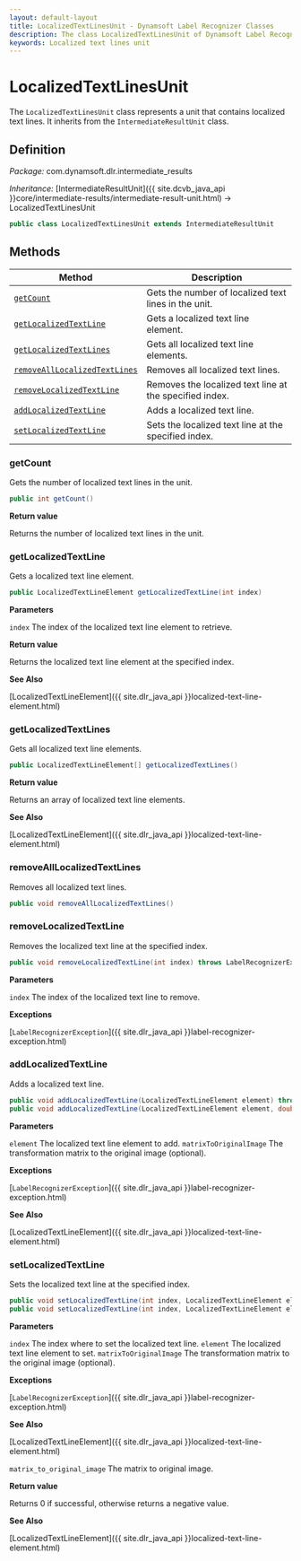 ```yaml
---
layout: default-layout
title: LocalizedTextLinesUnit - Dynamsoft Label Recognizer Classes
description: The class LocalizedTextLinesUnit of Dynamsoft Label Recognizer represents a unit that contains localized text lines.
keywords: Localized text lines unit
---
```


# LocalizedTextLinesUnit

The `LocalizedTextLinesUnit` class represents a unit that contains localized text lines. It inherits from the `IntermediateResultUnit` class.

## Definition

*Package:* com.dynamsoft.dlr.intermediate_results

*Inheritance:* [IntermediateResultUnit]({{ site.dcvb_java_api }}core/intermediate-results/intermediate-result-unit.html) -> LocalizedTextLinesUnit

```java
public class LocalizedTextLinesUnit extends IntermediateResultUnit
```

## Methods

| Method                            | Description |
|-----------------------------------|-------------|
| [`getCount`](#getcount)           | Gets the number of localized text lines in the unit.|
| [`getLocalizedTextLine`](#getlocalizedtextline) | Gets a localized text line element.|
| [`getLocalizedTextLines`](#getlocalizedtextlines) | Gets all localized text line elements.|
| [`removeAllLocalizedTextLines`](#removealllocalizedtextlines) | Removes all localized text lines.|
| [`removeLocalizedTextLine`](#removelocalizedtextline) | Removes the localized text line at the specified index.|
| [`addLocalizedTextLine`](#addlocalizedtextline) | Adds a localized text line.|
| [`setLocalizedTextLine`](#setlocalizedtextline) | Sets the localized text line at the specified index.|

### getCount

Gets the number of localized text lines in the unit.

```java
public int getCount()
```

**Return value**

Returns the number of localized text lines in the unit.

### getLocalizedTextLine

Gets a localized text line element.

```java
public LocalizedTextLineElement getLocalizedTextLine(int index)
```

**Parameters**

`index` The index of the localized text line element to retrieve.

**Return value**

Returns the localized text line element at the specified index.

**See Also**

[LocalizedTextLineElement]({{ site.dlr_java_api }}localized-text-line-element.html)

### getLocalizedTextLines

Gets all localized text line elements.

```java
public LocalizedTextLineElement[] getLocalizedTextLines()
```

**Return value**

Returns an array of localized text line elements.

**See Also**

[LocalizedTextLineElement]({{ site.dlr_java_api }}localized-text-line-element.html)

### removeAllLocalizedTextLines

Removes all localized text lines.

```java
public void removeAllLocalizedTextLines()
```

### removeLocalizedTextLine

Removes the localized text line at the specified index.

```java
public void removeLocalizedTextLine(int index) throws LabelRecognizerException
```

**Parameters**

`index` The index of the localized text line to remove.

**Exceptions**

[`LabelRecognizerException`]({{ site.dlr_java_api }}label-recognizer-exception.html)

### addLocalizedTextLine

Adds a localized text line.

```java
public void addLocalizedTextLine(LocalizedTextLineElement element) throws LabelRecognizerException
public void addLocalizedTextLine(LocalizedTextLineElement element, double[] matrixToOriginalImage) throws LabelRecognizerException
```

**Parameters**

`element` The localized text line element to add.
`matrixToOriginalImage` The transformation matrix to the original image (optional).

**Exceptions**

[`LabelRecognizerException`]({{ site.dlr_java_api }}label-recognizer-exception.html)

**See Also**

[LocalizedTextLineElement]({{ site.dlr_java_api }}localized-text-line-element.html)

### setLocalizedTextLine

Sets the localized text line at the specified index.

```java
public void setLocalizedTextLine(int index, LocalizedTextLineElement element) throws LabelRecognizerException
public void setLocalizedTextLine(int index, LocalizedTextLineElement element, double[] matrixToOriginalImage) throws LabelRecognizerException  
```

**Parameters**

`index` The index where to set the localized text line.
`element` The localized text line element to set.
`matrixToOriginalImage` The transformation matrix to the original image (optional).

**Exceptions**

[`LabelRecognizerException`]({{ site.dlr_java_api }}label-recognizer-exception.html)

**See Also**

[LocalizedTextLineElement]({{ site.dlr_java_api }}localized-text-line-element.html)

`matrix_to_original_image` The matrix to original image.

**Return value**

Returns 0 if successful, otherwise returns a negative value.

**See Also**

[LocalizedTextLineElement]({{ site.dlr_java_api }}localized-text-line-element.html)
